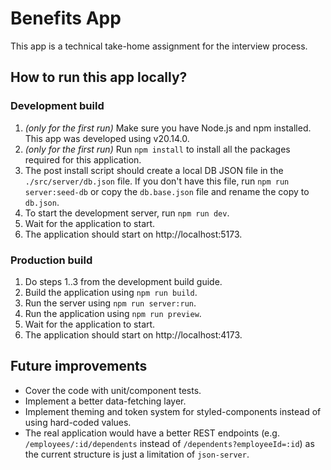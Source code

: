 # Benefits App

This app is a technical take-home assignment for the interview process.

## How to run this app locally?

### Development build

1. _(only for the first run)_ Make sure you have Node.js and npm installed. This app was developed using v20.14.0.
2. _(only for the first run)_ Run `npm install` to install all the packages required for this application.
3. The post install script should create a local DB JSON file in the `./src/server/db.json` file. If you don't have this file, run `npm run server:seed-db` or copy the `db.base.json` file and rename the copy to `db.json`.
4. To start the development server, run `npm run dev`.
5. Wait for the application to start.
6. The application should start on http://localhost:5173.

### Production build

1. Do steps 1..3 from the development build guide.
2. Build the application using `npm run build`.
3. Run the server using `npm run server:run`.
4. Run the application using `npm run preview`.
5. Wait for the application to start.
6. The application should start on http://localhost:4173.

## Future improvements

- Cover the code with unit/component tests.
- Implement a better data-fetching layer.
- Implement theming and token system for styled-components instead of using hard-coded values.
- The real application would have a better REST endpoints (e.g. `/employees/:id/dependents` instead of `/dependents?employeeId=:id`) as the current structure is just a limitation of `json-server`.
